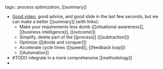 tags:: process optimization, [[summary]]

- [Good video](https://www.youtube.com/watch?v=hhuaVsOAMFc), good advice, and good slide in the last few seconds, but we can make a better [[summary]] (with links):
	- Make your requirements less dumb ([[situational awareness]], [[business intelligence]], [[outcome]])
	- Simplify, delete part of the [[process]] ([[subtraction]])
	- Optimize ([[divide and conquer]])
	- Accelerate cycle times ([[speed]], [[feedback loop]])
	- [[Automation]]
- #TODO integrate in a more comprehensive [[methodology]]
-